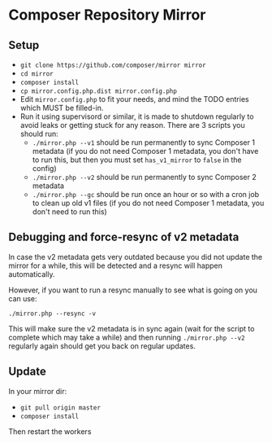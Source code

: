# Composer Repository Mirror

## Setup

- `git clone https://github.com/composer/mirror mirror`
- `cd mirror`
- `composer install`
- `cp mirror.config.php.dist mirror.config.php`
- Edit `mirror.config.php` to fit your needs, and mind the TODO entries which MUST be filled-in.
- Run it using supervisord or similar, it is made to shutdown regularly to avoid leaks or getting stuck for any reason. There are 3 scripts you should run:
    - `./mirror.php --v1` should be run permanently to sync Composer 1 metadata (if you do not need Composer 1 metadata, you don't have to run this, but then you must set `has_v1_mirror` to `false` in the config)
    - `./mirror.php --v2` should be run permanently to sync Composer 2 metadata
    - `./mirror.php --gc` should be run once an hour or so with a cron job to clean up old v1 files (if you do not need Composer 1 metadata, you don't need to run this)

## Debugging and force-resync of v2 metadata

In case the v2 metadata gets very outdated because you did not update the mirror for a while, this will be detected
and a resync will happen automatically.

However, if you want to run a resync manually to see what is going on you can use:

`./mirror.php --resync -v`

This will make sure the v2 metadata is in sync again (wait for the script to complete which may take a while) and
then running `./mirror.php --v2` regularly again should get you back on regular updates.

## Update

In your mirror dir:

- `git pull origin master`
- `composer install`

Then restart the workers
